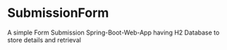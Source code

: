 # SubmissionForm
A simple Form Submission Spring-Boot-Web-App having H2 Database to store details and retrieval
